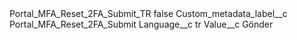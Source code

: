 <?xml version="1.0" encoding="UTF-8"?>
<CustomMetadata xmlns="http://soap.sforce.com/2006/04/metadata" xmlns:xsi="http://www.w3.org/2001/XMLSchema-instance" xmlns:xsd="http://www.w3.org/2001/XMLSchema">
    <label>Portal_MFA_Reset_2FA_Submit_TR</label>
    <protected>false</protected>
    <values>
        <field>Custom_metadata_label__c</field>
        <value xsi:type="xsd:string">Portal_MFA_Reset_2FA_Submit</value>
    </values>
    <values>
        <field>Language__c</field>
        <value xsi:type="xsd:string">tr</value>
    </values>
    <values>
        <field>Value__c</field>
        <value xsi:type="xsd:string">Gönder</value>
    </values>
</CustomMetadata>

